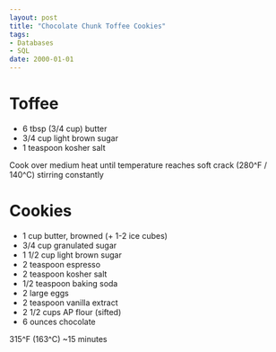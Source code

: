 ```yaml
---
layout: post
title: "Chocolate Chunk Toffee Cookies"
tags:
- Databases
- SQL
date: 2000-01-01
---
```


# Toffee
- 6 tbsp (3/4 cup) butter
- 3/4 cup light brown sugar
- 1 teaspoon kosher salt

Cook over medium heat until temperature reaches soft crack (280^F / 140^C) stirring constantly

# Cookies
- 1 cup butter, browned (+ 1-2 ice cubes)
- 3/4 cup granulated sugar
- 1 1/2 cup light brown sugar
- 2 teaspoon espresso
- 2 teaspoon kosher salt
- 1/2 teaspoon baking soda
- 2 large eggs
- 2 teaspoon vanilla extract
- 2 1/2 cups AP flour (sifted)
- 6 ounces chocolate

315^F (163^C) ~15 minutes

